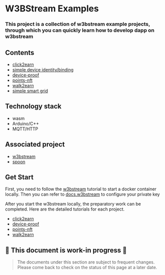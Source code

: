 # W3BStream Examples


### This project is a collection of w3bstream example projects, through which you can quickly learn how to develop dapp on w3bstream

## Contents
-  [click2earn](/click2earn/)
-  [simple device identity/binding](/identity-binding)
-  [device-proof](/device-proof/)
-  [points-nft](/points-nft)
-  [walk2earn](/walk2earn)
-  [simple smart grid](/simple-smart-grid)


## Technology stack
 - wasm
 - Arduino/C++
 - MQTT/HTTP
 
## Associated project
 -  [w3bstream](https://github.com/iotexproject/w3bstream)
 -  [spoon](https://spoon.dapp.works/)

## Get Start
  First, you need to follow the [w3bstream](https://github.com/iotexproject/w3bstream) tutorial to start a docker container locally.
  Then you can refer to [docs.w3bstream](https://docs.w3bstream.com/applets-development/configuring-w3bstream#w3bstreams-private-key) to configure your private key
  

  After you start the w3bstream locally, the preparatory work can be completed. Here are the detailed tutorials for each project.
  - [click2earn](/click2earn)
  - [device-proof](/device-proof/README.md)
  - [points-nft](/points-nft)
  - [walk2earn](/walk2earn)
  
  ## 🚧 This document is work-in progress 🚧
  > The documents under this section are subject to frequent changes. 
  > Please come back to check on the status of this page at a later date. 
